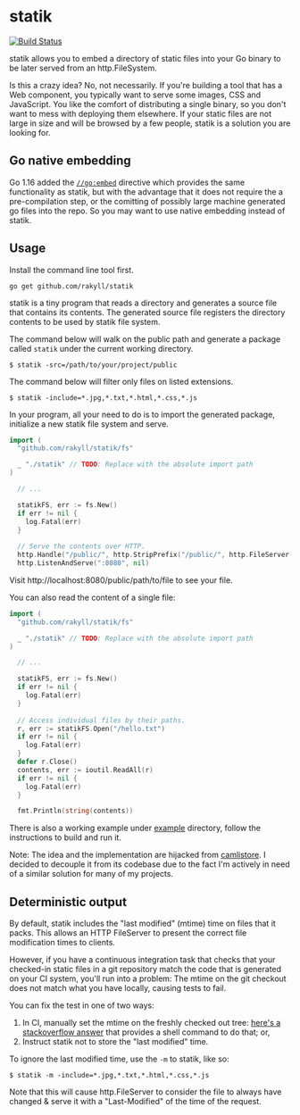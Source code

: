 # statik

[![Build Status](https://travis-ci.org/rakyll/statik.svg?branch=master)](https://travis-ci.org/rakyll/statik)

statik allows you to embed a directory of static files into your Go binary to be later served from an http.FileSystem.

Is this a crazy idea? No, not necessarily. If you're building a tool that has a Web component, you typically want to serve some images, CSS and JavaScript. You like the comfort of distributing a single binary, so you don't want to mess with deploying them elsewhere. If your static files are not large in size and will be browsed by a few people, statik is a solution you are looking for.

## Go native embedding
Go 1.16 added the [`//go:embed`](https://pkg.go.dev/embed) directive which provides the same functionality
as statik, but with the advantage that it does not require the a pre-compilation
step, or the comitting of possibly large machine generated go files into the repo.
So you may want to use native embedding instead of statik.

## Usage

Install the command line tool first.

	go get github.com/rakyll/statik

statik is a tiny program that reads a directory and generates a source file that contains its contents. The generated source file registers the directory contents to be used by statik file system.

The command below will walk on the public path and generate a package called `statik` under the current working directory.

    $ statik -src=/path/to/your/project/public

The command below will filter only files on listed extensions.

    $ statik -include=*.jpg,*.txt,*.html,*.css,*.js

In your program, all your need to do is to import the generated package, initialize a new statik file system and serve.

~~~ go
import (
  "github.com/rakyll/statik/fs"

  _ "./statik" // TODO: Replace with the absolute import path
)

  // ...

  statikFS, err := fs.New()
  if err != nil {
    log.Fatal(err)
  }
  
  // Serve the contents over HTTP.
  http.Handle("/public/", http.StripPrefix("/public/", http.FileServer(statikFS)))
  http.ListenAndServe(":8080", nil)
~~~

Visit http://localhost:8080/public/path/to/file to see your file.

You can also read the content of a single file:

~~~ go
import (
  "github.com/rakyll/statik/fs"

  _ "./statik" // TODO: Replace with the absolute import path
)

  // ...

  statikFS, err := fs.New()
  if err != nil {
    log.Fatal(err)
  }
  
  // Access individual files by their paths.
  r, err := statikFS.Open("/hello.txt")
  if err != nil {
    log.Fatal(err)
  }    
  defer r.Close()
  contents, err := ioutil.ReadAll(r)
  if err != nil {
    log.Fatal(err)
  }

  fmt.Println(string(contents))
~~~

There is also a working example under [example](https://github.com/rakyll/statik/tree/master/example) directory, follow the instructions to build and run it.

Note: The idea and the implementation are hijacked from [camlistore](http://camlistore.org/). I decided to decouple it from its codebase due to the fact I'm actively in need of a similar solution for many of my projects.

## Deterministic output

By default, statik includes the "last modified" (mtime) time on files that it packs. This allows an HTTP FileServer to present the correct file modification times to clients.

However, if you have a continuous integration task that checks that your checked-in static files in a git repository match the code that is generated on your CI system, you'll run into a problem: The mtime on the git checkout does not match what you have locally, causing tests to fail.

You can fix the test in one of two ways:

1. In CI, manually set the mtime on the freshly checked out tree: [here's a stackoverflow answer](https://stackoverflow.com/a/22638823/93405) that provides a shell command to do that; or,
2. Instruct statik not to store the "last modified" time.

To ignore the last modified time, use the `-m` to statik, like so:

    $ statik -m -include=*.jpg,*.txt,*.html,*.css,*.js

Note that this will cause http.FileServer to consider the file to always have changed & serve it with a "Last-Modified" of the time of the request.
